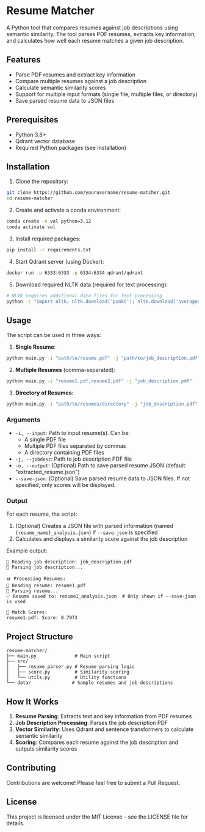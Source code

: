 # Resume Matcher

A Python tool that compares resumes against job descriptions using semantic similarity. The tool parses PDF resumes, extracts key information, and calculates how well each resume matches a given job description.

## Features

- Parse PDF resumes and extract key information
- Compare multiple resumes against a job description
- Calculate semantic similarity scores
- Support for multiple input formats (single file, multiple files, or directory)
- Save parsed resume data to JSON files

## Prerequisites

- Python 3.8+
- Qdrant vector database
- Required Python packages (see Installation)

## Installation

1. Clone the repository:
```bash
git clone https://github.com/yourusername/resume-matcher.git
cd resume-matcher
```

2. Create and activate a conda environment:
```bash
conda create -n vol python=3.12
conda activate vol
```

3. Install required packages:
```bash
pip install -r requirements.txt
```

4. Start Qdrant server (using Docker):
```bash
docker run -p 6333:6333 -p 6334:6334 qdrant/qdrant
```

5. Download required NLTK data (required for text processing):
```bash
# NLTK requires additional data files for text processing
python -c "import nltk; nltk.download('punkt'); nltk.download('averaged_perceptron_tagger'); nltk.download('maxent_ne_chunker'); nltk.download('words')"
```

## Usage

The script can be used in three ways:

1. **Single Resume**:
```bash
python main.py -i "path/to/resume.pdf" -j "path/to/job_description.pdf"
```

2. **Multiple Resumes** (comma-separated):
```bash
python main.py -i "resume1.pdf,resume2.pdf" -j "job_description.pdf"
```

3. **Directory of Resumes**:
```bash
python main.py -i "path/to/resumes/directory" -j "job_description.pdf"
```

### Arguments

- `-i, --input`: Path to input resume(s). Can be:
  - A single PDF file
  - Multiple PDF files separated by commas
  - A directory containing PDF files
- `-j, --jobdesc`: Path to job description PDF file
- `-o, --output`: (Optional) Path to save parsed resume JSON (default: "extracted_resume.json")
- `--save-json`: (Optional) Save parsed resume data to JSON files. If not specified, only scores will be displayed.

### Output

For each resume, the script:
1. (Optional) Creates a JSON file with parsed information (named `{resume_name}_analysis.json`) if `--save-json` is specified
2. Calculates and displays a similarity score against the job description

Example output:
```
📄 Reading job description: job_description.pdf
🧠 Parsing job description...

📊 Processing Resumes:
📄 Reading resume: resume1.pdf
🧠 Parsing resume...
✅ Resume saved to: resume1_analysis.json  # Only shown if --save-json is used

🔎 Match Scores:
resume1.pdf: Score: 0.7973
```

## Project Structure

```
resume-matcher/
├── main.py              # Main script
├── src/
│   ├── resume_parser.py # Resume parsing logic
│   ├── score.py         # Similarity scoring
│   └── utils.py         # Utility functions
└── data/               # Sample resumes and job descriptions
```

## How It Works

1. **Resume Parsing**: Extracts text and key information from PDF resumes
2. **Job Description Processing**: Parses the job description PDF
3. **Vector Similarity**: Uses Qdrant and sentence transformers to calculate semantic similarity
4. **Scoring**: Compares each resume against the job description and outputs similarity scores

## Contributing

Contributions are welcome! Please feel free to submit a Pull Request.

## License

This project is licensed under the MIT License - see the LICENSE file for details.
